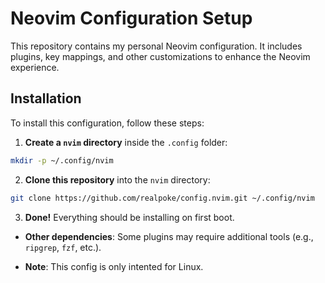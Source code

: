 # Neovim Configuration Setup

This repository contains my personal Neovim configuration. It includes plugins, key mappings, and other customizations to enhance the Neovim experience.

## Installation

To install this configuration, follow these steps:

1. **Create a `nvim` directory** inside the `.config` folder:

```bash
mkdir -p ~/.config/nvim
```

2. **Clone this repository** into the `nvim` directory:

```bash
git clone https://github.com/realpoke/config.nvim.git ~/.config/nvim
```

3. **Done!** Everything should be installing on first boot.

- **Other dependencies**: Some plugins may require additional tools (e.g., `ripgrep`, `fzf`, etc.).

- **Note**: This config is only intented for Linux.
